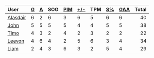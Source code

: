 | User | [G](https://github.com/llevasseur/world-juniors-2022/blob/master/STANDINGS.md#goals) | [A](https://github.com/llevasseur/world-juniors-2022/blob/master/STANDINGS.md#assists) | SOG | [PIM](https://github.com/llevasseur/world-juniors-2022/blob/master/STANDINGS.md#penalties-in-minutes) | [+/-](https://github.com/llevasseur/world-juniors-2022/blob/master/STANDINGS.md#plus--minus) | TPM | [S%](https://github.com/llevasseur/world-juniors-2022/blob/master/STANDINGS.md#save-percentage) | [GAA](https://github.com/llevasseur/world-juniors-2022/blob/master/STANDINGS.md#goals-against-average) | Total |
| :--- | ---- | ---- | ---- | ---- | ---- | ---- | ---- | ---- |  -----: |
| [Alasdair](https://github.com/llevasseur/world-juniors-2022/blob/master/ROSTERS.md#Alasdair) | 6 | 2 | 6 | 3 | 6 | 5 | 6 | 6 | 40 |
| [John](https://github.com/llevasseur/world-juniors-2022/blob/master/ROSTERS.md#John) | 5 | 5 | 5 | 5 | 4 | 4 | 5 | 5 | 38 |
| [Timo](https://github.com/llevasseur/world-juniors-2022/blob/master/ROSTERS.md#Timo) | 4 | 3 | 2 | 4 | 2 | 3 | 2 | 2 | 22 |
| [Leevon](https://github.com/llevasseur/world-juniors-2022/blob/master/ROSTERS.md#Leevon) | 4 | 6 | 4 | 2 | 5 | 6 | 3 | 4 | 34 |
| [Liam](https://github.com/llevasseur/world-juniors-2022/blob/master/ROSTERS.md#Liam) | 2 | 4 | 3 | 6 | 3 | 2 | 5 | 4 | 29 |
